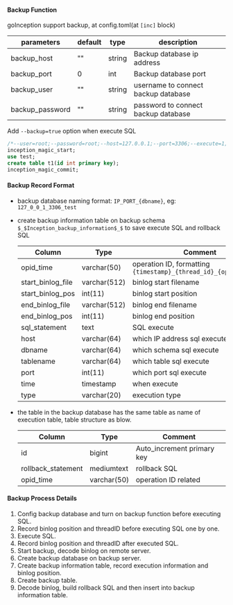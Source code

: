 
#### Backup Function

goInception support backup, at config.toml(at `[inc]` block)

parameters  |  default  |  type | description
------------ | ------------- | ------------ | ------------
backup_host   |  ""    |   string     |   Backup database ip address
backup_port   |  0    |   int     |     Backup database port
backup_user   |  ""    |   string     |   username to connect backup database
backup_password   |  ""    |   string    |   password to connect backup database

Add ```--backup=true``` option when execute SQL

```sql
/*--user=root;--password=root;--host=127.0.0.1;--port=3306;--execute=1;--backup=1;*/
inception_magic_start;
use test;
create table t1(id int primary key);
inception_magic_commit;
```


#### Backup Record Format

- backup database naming format: ```IP_PORT_{dbname}```, eg: ```127_0_0_1_3306_test```
- create backup information table on backup schema ```$_$Inception_backup_information$_$``` to save execute SQL and rollback SQL

    | Column             | Type         | Comment
    --------------------|--------------|------
    opid_time         | varchar(50)  | operation ID, formatting ```{timestamp}_{thread_id}_{operation_id}```
    start_binlog_file | varchar(512) | binlog start filename
    start_binlog_pos  | int(11)      | binlog start position
    end_binlog_file   | varchar(512) | binlog end filename
    end_binlog_pos    | int(11)      | binlog end position
    sql_statement     | text         | SQL execute
    host              | varchar(64)  | which IP address sql execute
    dbname            | varchar(64)  | which schema sql execute
    tablename         | varchar(64)  | which table sql execute
    port              | int(11)      | which port sql execute
    time              | timestamp    | when execute
    type              | varchar(20)  | execution type

- the table in the backup database has the same table as name of execution table, table structure as blow.

    Column  |  Type  | Comment
    ------------ | ------------- | ------------
    id   |  bigint     |   Auto_increment primary key
    rollback_statement   |  mediumtext    |  rollback SQL
    opid_time   |  varchar(50)    | operation ID related

#### Backup Process Details

1. Config backup database and turn on backup function before executing SQL.
2. Record binlog position and threadID before executing SQL one by one.
3. Execute SQL.
4. Record binlog position and threadID after executed SQL.
5. Start backup, decode binlog on remote server.
6. Create backup database on backup server.
7. Create backup information table, record execution information and binlog position.
8. Create backup table.
9. Decode binlog, build rollback SQL and then insert into backup information table.
